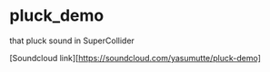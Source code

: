 # pluck_demo

that pluck sound in SuperCollider

[Soundcloud link][https://soundcloud.com/yasumutte/pluck-demo]


